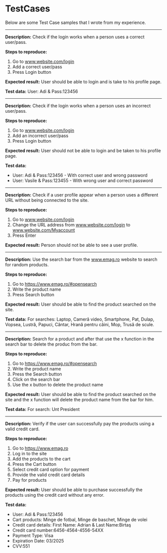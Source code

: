 # TestCases

Below are some Test Case samples that I wrote from my experience.

-----------------

**Description:**
Check if the login works when a person uses a correct user/pass.

**Steps to reproduce:**
1. Go to www.website.com/login
2. Add a correct user/pass
3. Press Login button

**Expected result:**
User should be able to login and is take to his profile page.

**Test data:**
User: Adi & Pass:123456


-----------------

**Description:**
Check if the login works when a person uses an incorrect user/pass.

**Steps to reproduce:**
1. Go to www.website.com/login
2. Add an incorrect user/pass
3. Press Login button

**Expected result:**
User should not be able to login and be taken to his profile page.

**Test data:**
* User: Adi & Pass:123456 - With correct user and wrong password
* User: Vasile & Pass:123455 - With wrong user and correct password


----------------

**Description:**
Check if a user profile appear when a person uses a different URL without being connected to the site.

**Steps to reproduce:**
1. Go to www.website.com/login
2. Change the URL address from www.website.com/login to www.website.com/Myaccount
3. Press Enter

**Expected result:**
Person should not be able to see a user profile.


-----------------

**Description:**
Use the search bar from the www.emag.ro website to search for random products.

**Steps to reproduce:**
1. Go to https://www.emag.ro/#opensearch
2. Write the product name
3. Press Search button

**Expected result:**
User should be able to find the product searched on the site.

**Test data:**
For searches: Laptop, Cameră video, Smartphone, Pat, Dulap, Vopsea, Lustră, Papuci, Cântar, Hrană pentru câini, Mop, Trusă de scule.


-----------------

**Description:**
Search for a product and after that use the x function in the search bar to delete the produc from the bar.

**Steps to reproduce:**
1. Go to https://www.emag.ro/#opensearch
2. Write the product name
3. Press the Search button
4. Click on the search bar
5. Use the x button to delete the product name

**Expected result:**
User should be able to find the product searched on the site and the x function will delete the product name from the bar for him.

**Test data:**
For search: Unt President


-----------------

**Description:**
Verify if the user can successfully pay the products using a valid credit card.

**Steps to reproduce:**
1. Go to https://www.emag.ro
2. Log in to the site
3. Add the products to the cart
4. Press the Cart button
5. Select credit card option for payment
6. Provide the valid credit card details
7. Pay for products

**Expected result:**
User should be able to purchase successfully the products using the credit card without any error.

**Test data:**
* User: Adi & Pass:123456
* Cart products: Minge de fotbal, Minge de baschet, Minge de volei
* Credit card details: First Name: Adrian & Last Name:Birtaş
* Credit card number:6456-4564-4556-54XX
* Payment Type: Visa
* Expiration Date: 03/2025
* CVV:551


